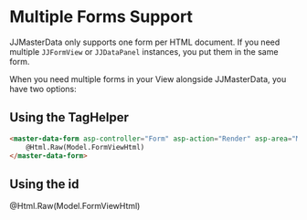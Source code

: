 ﻿# Multiple Forms Support

JJMasterData only supports one form per HTML document.
If you need multiple `JJFormView` or `JJDataPanel` instances, you put them in the same form.

When you need multiple forms in your View alongside JJMasterData, you have two options:
## Using the TagHelper

```html
<master-data-form asp-controller="Form" asp-action="Render" asp-area="MasterData">
    @Html.Raw(Model.FormViewHtml)
</master-data-form>
```

## Using the id
<form action="/MyAction" id="masterdata-form">
 @Html.Raw(Model.FormViewHtml)
</form>